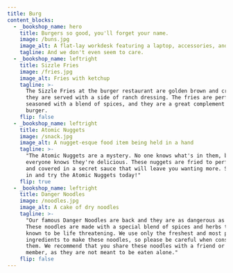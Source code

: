 ```yaml
---
title: Burg
content_blocks:
  - _bookshop_name: hero
    title: Burgers so good, you'll forget your name.
    image: /buns.jpg
    image_alt: A flat-lay workdesk featuring a laptop, accessories, and a coffee
    tagline: And we don't even seem to care.
  - _bookshop_name: leftright
    title: Sizzle Fries
    image: /fries.jpg
    image_alt: Fries with ketchup
    tagline: >-
      The Sizzle Fries at the burger restaurant are golden brown and crispy, and
      they are served with a side of ranch dressing. The fries are perfectly
      seasoned with a blend of spices, and they are a great complement to any
      burger.
    flip: false
  - _bookshop_name: leftright
    title: Atomic Nuggets
    image: /snack.jpg
    image_alt: A nugget-esque food item being held in a hand
    tagline: >-
      "The Atomic Nuggets are a mystery. No one knows what's in them, but
      everyone knows they're delicious. These nuggets are fried to perfection
      and covered in a secret sauce that will leave you wanting more. So come on
      in and try the Atomic Nuggets today!"
    flip: true
  - _bookshop_name: leftright
    title: Danger Noodles
    image: /noodles.jpg
    image_alt: A cake of dry noodles
    tagline: >-
      "Our famous Danger Noodles are back and they are as dangerous as ever!
      These noodles are made with a special blend of spices and herbs that are
      known to be life threatening. We use only the freshest and most potent
      ingredients to make these noodles, so please be careful when consuming
      them. We recommend that you share these noodles with a friend or family
      member, as they are not meant to be eaten alone."
    flip: false
---
```

